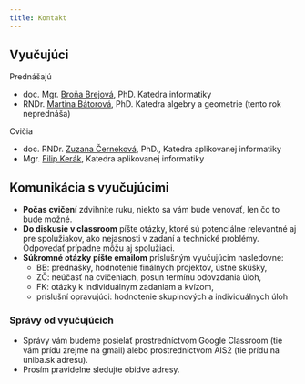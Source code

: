 ```yaml
---
title: Kontakt
---
```


## Vyučujúci

Prednášajú

* doc. Mgr. [Broňa Brejová](http://compbio.fmph.uniba.sk/~bbrejova/), PhD. Katedra informatiky
* RNDr. [Martina Bátorová](http://sccg.sk/~batorova/), PhD. Katedra algebry a geometrie (tento rok neprednáša)

Cvičia

* doc. RNDr. [Zuzana Černeková](https://dai.fmph.uniba.sk/w/Zuzana_Cernekova/sk), PhD., Katedra aplikovanej informatiky 
* Mgr. [Filip Kerák](https://dai.fmph.uniba.sk/w/Filip_Kerak/sk), Katedra aplikovanej informatiky

## Komunikácia s vyučujúcimi

* **Počas cvičení** zdvihnite ruku, niekto sa vám bude venovať, len čo to bude možné.
* **Do diskusie v classroom** píšte otázky, ktoré sú potenciálne relevantné aj pre spolužiakov, ako nejasnosti v zadaní a technické problémy. Odpovedať prípadne môžu aj spolužiaci.
* **Súkromné otázky píšte emailom** príslušným vyučujúcim nasledovne:
  * BB: prednášky, hodnotenie finálnych projektov, ústne skúšky,
  * ZČ: neúčasť na cvičeniach, posun termínu odovzdania úloh,
  * FK: otázky k individuálnym zadaniam a kvízom,
  * príslušní opravujúci: hodnotenie skupinových a individuálnych úloh

### Správy od vyučujúcich

* Správy vám budeme posielať prostredníctvom Google Classroom (tie vám prídu zrejme na gmail) alebo prostredníctvom AIS2 (tie prídu na uniba.sk adresu).
* Prosím pravidelne sledujte obidve adresy.